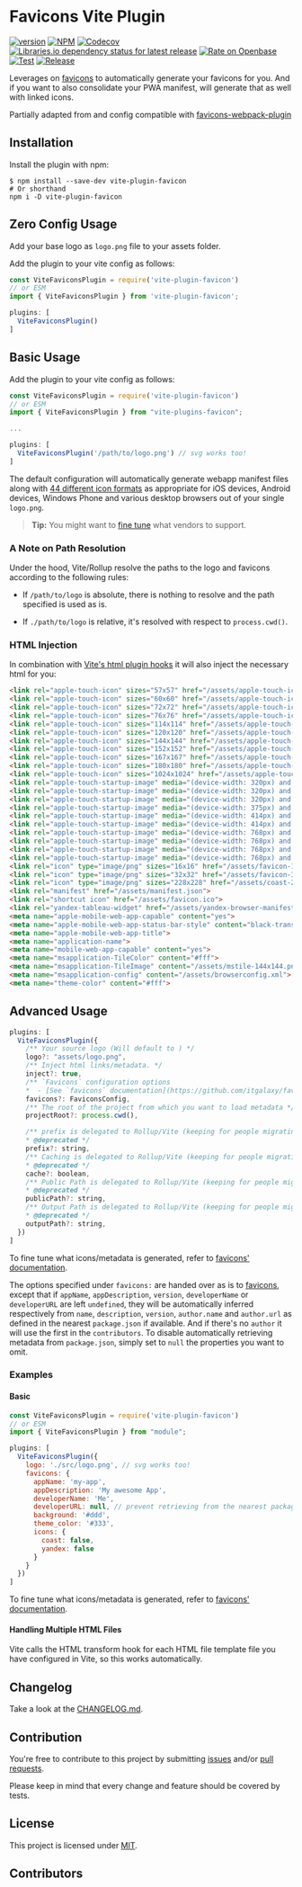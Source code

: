 # Favicons Vite Plugin

<!-- cspell: disable bracketsstartstop -->

[![version](https://img.shields.io/github/v/tag/josh-hemphill/vite-plugin-favicon?sort=semver&style=?style=plastic)](https://github.com/josh-hemphill/vite-plugin-favicon/releases)
[![NPM](https://img.shields.io/static/v1?label=&message=NPM&color=informational&style=?style=plastic)](https://npmjs.org/package/vite-plugin-favicon)
[![Codecov](https://img.shields.io/codecov/c/github/josh-hemphill/vite-plugin-favicon.svg?style=?style=plastic)](https://codecov.io/gh/josh-hemphill/vite-plugin-favicon)
[![Libraries.io dependency status for latest release](https://img.shields.io/librariesio/release/npm/vite-plugin-favicon?label=Deps&style=?style=plastic)](https://libraries.io/npm/vite-plugin-favicon)
[![Rate on Openbase](https://badges.openbase.io/js/rating/vite-plugin-favicon.svg)](https://openbase.io/js/vite-plugin-favicon?utm_source=embedded&utm_medium=badge&utm_campaign=rate-badge)
[![Test](https://github.com/josh-hemphill/vite-plugin-favicon/actions/workflows/test.yml/badge.svg)](https://github.com/josh-hemphill/vite-plugin-favicon/actions/workflows/test.yml)
[![Release](https://github.com/josh-hemphill/vite-plugin-favicon/actions/workflows/release.yml/badge.svg)](https://github.com/josh-hemphill/vite-plugin-favicon/actions/workflows/release.yml)

Leverages on [favicons](https://github.com/haydenbleasel/favicons) to automatically generate your favicons for you.
And if you want to also consolidate your PWA manifest, will generate that as well with linked icons.

Partially adapted from and config compatible with [favicons-webpack-plugin](https://github.com/jantimon/favicons-webpack-plugin)

## Installation

Install the plugin with npm:

```shell
$ npm install --save-dev vite-plugin-favicon
# Or shorthand
npm i -D vite-plugin-favicon
```

## Zero Config Usage

Add your base logo as `logo.png` file to your assets folder.

Add the plugin to your vite config as follows:

```javascript
const ViteFaviconsPlugin = require('vite-plugin-favicon')
// or ESM
import { ViteFaviconsPlugin } from 'vite-plugin-favicon';

plugins: [
  ViteFaviconsPlugin()
]
```

## Basic Usage <!-- [<svg alt="codesandbox" xmlns="http://www.w3.org/2000/svg" width="16" height="18"><path d="M7.219 15.877V9.394l-5.73-3.208v3.696l2.624 1.48v2.78l3.106 1.735zm1.488.038l3.163-1.773v-2.845l2.642-1.49V6.16l-5.805 3.26v6.496zm5.041-11l-3.05-1.72-2.68 1.512L5.32 3.193 2.241 4.937l5.744 3.215 5.763-3.237zM0 13.513V4.53L8 0l8 4.511V13.5l-8.001 4.484L0 13.513z" fill="currentColor"/></svg>](https://codesandbox.io/s/vite-plugin-favicon-demo-uh195?file=/webpack.config.js) -->

Add the plugin to your vite config as follows:

```javascript
const ViteFaviconsPlugin = require('vite-plugin-favicon')
// or ESM
import { ViteFaviconsPlugin } from "vite-plugins-favicon";

...

plugins: [
  ViteFaviconsPlugin('/path/to/logo.png') // svg works too!
]
```

The default configuration will automatically generate webapp manifest files along with
[44 different icon formats](https://github.com/josh-hemphill/vite-plugin-favicon/tree/master/test/fixtures/expected/default)
as appropriate for iOS devices, Android devices, Windows Phone and various desktop browsers out of your single `logo.png`.

> **Tip:** You might want to [fine tune](#advanced-usage) what vendors to support.

### A Note on Path Resolution

Under the hood, Vite/Rollup resolve the paths to the logo and favicons according to the following
rules:

  * If `/path/to/logo` is absolute, there is nothing to resolve and the path
specified is used as is.

  * If `./path/to/logo` is relative, it's resolved with respect to `process.cwd()`.

### HTML Injection

In combination with [Vite's html plugin hooks](https://vitejs.dev/guide/api-plugin.html#transformindexhtml) it will also inject the necessary html for you:

```html
<link rel="apple-touch-icon" sizes="57x57" href="/assets/apple-touch-icon-57x57.png">
<link rel="apple-touch-icon" sizes="60x60" href="/assets/apple-touch-icon-60x60.png">
<link rel="apple-touch-icon" sizes="72x72" href="/assets/apple-touch-icon-72x72.png">
<link rel="apple-touch-icon" sizes="76x76" href="/assets/apple-touch-icon-76x76.png">
<link rel="apple-touch-icon" sizes="114x114" href="/assets/apple-touch-icon-114x114.png">
<link rel="apple-touch-icon" sizes="120x120" href="/assets/apple-touch-icon-120x120.png">
<link rel="apple-touch-icon" sizes="144x144" href="/assets/apple-touch-icon-144x144.png">
<link rel="apple-touch-icon" sizes="152x152" href="/assets/apple-touch-icon-152x152.png">
<link rel="apple-touch-icon" sizes="167x167" href="/assets/apple-touch-icon-167x167.png">
<link rel="apple-touch-icon" sizes="180x180" href="/assets/apple-touch-icon-180x180.png">
<link rel="apple-touch-icon" sizes="1024x1024" href="/assets/apple-touch-icon-1024x1024.png">
<link rel="apple-touch-startup-image" media="(device-width: 320px) and (device-height: 480px) and (-webkit-device-pixel-ratio: 1)" href="/assets/apple-touch-startup-image-320x460.png">
<link rel="apple-touch-startup-image" media="(device-width: 320px) and (device-height: 480px) and (-webkit-device-pixel-ratio: 2)" href="/assets/apple-touch-startup-image-640x920.png">
<link rel="apple-touch-startup-image" media="(device-width: 320px) and (device-height: 568px) and (-webkit-device-pixel-ratio: 2)" href="/assets/apple-touch-startup-image-640x1096.png">
<link rel="apple-touch-startup-image" media="(device-width: 375px) and (device-height: 667px) and (-webkit-device-pixel-ratio: 2)" href="/assets/apple-touch-startup-image-750x1294.png">
<link rel="apple-touch-startup-image" media="(device-width: 414px) and (device-height: 736px) and (orientation: landscape) and (-webkit-device-pixel-ratio: 3)" href="/assets/apple-touch-startup-image-1182x2208.png">
<link rel="apple-touch-startup-image" media="(device-width: 414px) and (device-height: 736px) and (orientation: portrait) and (-webkit-device-pixel-ratio: 3)" href="/assets/apple-touch-startup-image-1242x2148.png">
<link rel="apple-touch-startup-image" media="(device-width: 768px) and (device-height: 1024px) and (orientation: landscape) and (-webkit-device-pixel-ratio: 1)" href="/assets/apple-touch-startup-image-748x1024.png">
<link rel="apple-touch-startup-image" media="(device-width: 768px) and (device-height: 1024px) and (orientation: landscape) and (-webkit-device-pixel-ratio: 2)" href="/assets/apple-touch-startup-image-1496x2048.png">
<link rel="apple-touch-startup-image" media="(device-width: 768px) and (device-height: 1024px) and (orientation: portrait) and (-webkit-device-pixel-ratio: 1)" href="/assets/apple-touch-startup-image-768x1004.png">
<link rel="apple-touch-startup-image" media="(device-width: 768px) and (device-height: 1024px) and (orientation: portrait) and (-webkit-device-pixel-ratio: 2)" href="/assets/apple-touch-startup-image-1536x2008.png">
<link rel="icon" type="image/png" sizes="16x16" href="/assets/favicon-16x16.png">
<link rel="icon" type="image/png" sizes="32x32" href="/assets/favicon-32x32.png">
<link rel="icon" type="image/png" sizes="228x228" href="/assets/coast-228x228.png">
<link rel="manifest" href="/assets/manifest.json">
<link rel="shortcut icon" href="/assets/favicon.ico">
<link rel="yandex-tableau-widget" href="/assets/yandex-browser-manifest.json">
<meta name="apple-mobile-web-app-capable" content="yes">
<meta name="apple-mobile-web-app-status-bar-style" content="black-translucent">
<meta name="apple-mobile-web-app-title">
<meta name="application-name">
<meta name="mobile-web-app-capable" content="yes">
<meta name="msapplication-TileColor" content="#fff">
<meta name="msapplication-TileImage" content="/assets/mstile-144x144.png">
<meta name="msapplication-config" content="/assets/browserconfig.xml">
<meta name="theme-color" content="#fff">
```

## Advanced Usage

```javascript
plugins: [
  ViteFaviconsPlugin({
    /** Your source logo (Will default to ) */
    logo?: "assets/logo.png",
    /** Inject html links/metadata. */
    inject?: true,
    /** `Favicons` configuration options
    *  - [See `favicons` documentation](https://github.com/itgalaxy/favicons) */
    favicons?: FaviconsConfig,
    /** The root of the project from which you want to load metadata */
    projectRoot?: process.cwd(),

    /** prefix is delegated to Rollup/Vite (keeping for people migrating from Webpack)
    * @deprecated */
    prefix?: string,
    /** Caching is delegated to Rollup/Vite (keeping for people migrating from Webpack)
    * @deprecated */
    cache?: boolean,
    /** Public Path is delegated to Rollup/Vite (keeping for people migrating from Webpack)
    * @deprecated */
    publicPath?: string,
    /** Output Path is delegated to Rollup/Vite (keeping for people migrating from Webpack)
    * @deprecated */
    outputPath?: string,
  })
]
```

To fine tune what icons/metadata is generated, refer to
[favicons' documentation](https://github.com/haydenbleasel/favicons#usage).

The options specified under `favicons:` are handed over as is to [favicons],
except that if `appName`, `appDescription`, `version`, `developerName` or
`developerURL` are left `undefined`, they will be automatically inferred
respectively from `name`, `description`, `version`, `author.name` and
`author.url` as defined in the nearest `package.json` if available.
And if there's no `author` it will use the first in the `contributors`.
To disable automatically retrieving metadata from `package.json`, simply set
to `null` the properties you want to omit.

### Examples

#### Basic

```javascript
const ViteFaviconsPlugin = require('vite-plugin-favicon')
// or ESM
import { ViteFaviconsPlugin } from "module";

plugins: [
  ViteFaviconsPlugin({
    logo: './src/logo.png', // svg works too!
    favicons: {
      appName: 'my-app',
      appDescription: 'My awesome App',
      developerName: 'Me',
      developerURL: null, // prevent retrieving from the nearest package.json
      background: '#ddd',
      theme_color: '#333',
      icons: {
        coast: false,
        yandex: false
      }
    }
  })
]
```

To fine tune what icons/metadata is generated, refer to
[favicons' documentation](https://github.com/haydenbleasel/favicons#usage).

#### Handling Multiple HTML Files

Vite calls the HTML transform hook for each HTML file template file you have configured in Vite, so this works automatically.

## Changelog

Take a look at the [CHANGELOG.md](https://github.com/josh-hemphill/vite-plugin-favicon/tree/latest/CHANGELOG.md).

## Contribution

You're free to contribute to this project by submitting [issues](https://github.com/josh-hemphill/vite-plugin-favicon/issues) and/or [pull requests](https://github.com/josh-hemphill/vite-plugin-favicon/pulls).

Please keep in mind that every change and feature should be covered by
tests.

## License

This project is licensed under [MIT](https://github.com/josh-hemphill/vite-plugin-favicon/blob/latest/LICENSE).

[favicons]: https://github.com/haydenbleasel/favicons

## Contributors

<!-- ALL-CONTRIBUTORS-LIST:START - Do not remove or modify this section -->
<!-- ALL-CONTRIBUTORS-LIST:END -->
